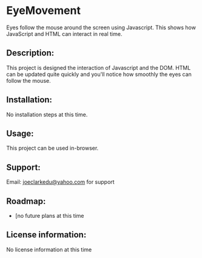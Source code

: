 # EyeMovement
Eyes follow the mouse around the screen using Javascript. This shows how JavaScript and HTML can interact in real time.

## Description: 
This project is designed the interaction of Javascript and the DOM. HTML can be updated quite quickly and you'll notice how smoothly the eyes can follow the mouse. 

## Installation: 
No installation steps at this time.

## Usage: 
This project can be used in-browser.

## Support: 
Email: joeclarkedu@yahoo.com for support

## Roadmap: 
* [no future plans at this time

## License information: 
No license information at this time
